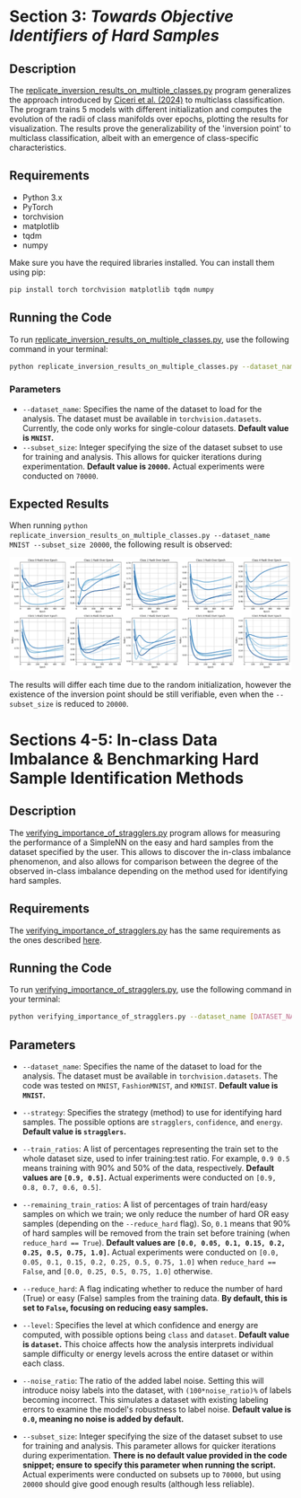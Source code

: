 # Section 3: *Towards Objective Identifiers of Hard Samples*

## Description

The [replicate_inversion_results_on_multiple_classes.py](replicate_inversion_results_on_multiple_classes.py) program 
generalizes the approach introduced by [Ciceri et al. (2024)](https://www.nature.com/articles/s42256-023-00772-9) to
multiclass classification. The program trains 5 models with different initialization and computes the evolution of the 
radii of class manifolds over epochs, plotting the results for visualization. The results prove the generalizability of
the 'inversion point' to multiclass classification, albeit with an emergence of class-specific characteristics.

## Requirements

- Python 3.x
- PyTorch
- torchvision
- matplotlib
- tqdm
- numpy

Make sure you have the required libraries installed. You can install them using pip:

```bash
pip install torch torchvision matplotlib tqdm numpy
```

## Running the Code

To run [replicate_inversion_results_on_multiple_classes.py](replicate_inversion_results_on_multiple_classes.py), use
the following command in your terminal:

```bash
python replicate_inversion_results_on_multiple_classes.py --dataset_name [DATASET_NAME] --subset_size [SUBSET_SIZE]
```

### Parameters

- `--dataset_name`: Specifies the name of the dataset to load for the analysis. The dataset must be available in 
`torchvision.datasets`. Currently, the code only works for single-colour datasets. **Default value is `MNIST`.**
- `--subset_size`: Integer specifying the size of the dataset subset to use for training and analysis. This allows for 
quicker iterations during experimentation. **Default value is `20000`.** Actual experiments were conducted on `70000`.

## Expected Results

When running `python replicate_inversion_results_on_multiple_classes.py --dataset_name MNIST --subset_size 20000`, the 
following result is observed:

![Radii Evolution Over Epochs on MNIST](Figures/radii_on_MNIST.png)

The results will differ each time due to the random initialization, however the existence of the inversion point should
be still verifiable, even when the `--subset_size` is reduced to `20000`.

# Sections 4-5: In-class Data Imbalance & Benchmarking Hard Sample Identification Methods

## Description

The [verifying_importance_of_stragglers.py](verifying_importance_of_stragglers.py) program allows for measuring the
performance of a SimpleNN on the easy and hard samples from the dataset specified by the user. This allows to discover
the in-class imbalance phenomenon, and also allows for comparison between the degree of the observed in-class imbalance
depending on the method used for identifying hard samples.

## Requirements

The [verifying_importance_of_stragglers.py](verifying_importance_of_stragglers.py) has the same requirements as the ones 
described [here](#requirements).

## Running the Code

To run [verifying_importance_of_stragglers.py](verifying_importance_of_stragglers.py), use
the following command in your terminal:

```bash
python verifying_importance_of_stragglers.py --dataset_name [DATASET_NAME] --strategy [STRATEGY] --train_ratios [TRAIN_RATIOS] --remaining_train_ratios [REMAINING_TRAIN_RATIOS] --reduce_hard [REDUCE_HARD] --level [LEVEL] --noise_ratio [NOISE_RATIO] --subset_size [SUBSET_SIZE]
```

## Parameters

- `--dataset_name`: Specifies the name of the dataset to load for the analysis. The dataset must be available in 
`torchvision.datasets`. The code was tested on `MNIST`, `FashionMNIST`, and `KMNIST`. **Default value is `MNIST`.**

- `--strategy`: Specifies the strategy (method) to use for identifying hard samples. The possible options are 
`stragglers`, `confidence`, and `energy`. **Default value is `stragglers`.**

- `--train_ratios`: A list of percentages representing the train set to the whole dataset size, used to infer 
training:test ratio. For example, `0.9 0.5` means training with 90% and 50% of the data, respectively. 
**Default values are `[0.9, 0.5]`.** Actual experiments were conducted on `[0.9, 0.8, 0.7, 0.6, 0.5]`.

- `--remaining_train_ratios`: A list of percentages of train hard/easy samples on which we train; we only reduce the 
number of hard OR easy samples (depending on the `--reduce_hard` flag). So, `0.1` means that 90% of hard samples will 
be removed from the train set before training (when `reduce_hard == True`). **Default values are 
`[0.0, 0.05, 0.1, 0.15, 0.2, 0.25, 0.5, 0.75, 1.0]`.** Actual experiments were conducted on 
`[0.0, 0.05, 0.1, 0.15, 0.2, 0.25, 0.5, 0.75, 1.0]` when `reduce_hard == False`, and `[0.0, 0.25, 0.5, 0.75, 1.0]` otherwise.

- `--reduce_hard`: A flag indicating whether to reduce the number of hard (True) or easy (False) samples from the 
training data. **By default, this is set to `False`, focusing on reducing easy samples.**

- `--level`: Specifies the level at which confidence and energy are computed, with possible options being `class` and 
`dataset`. **Default value is `dataset`.** This choice affects how the analysis interprets individual sample difficulty 
or energy levels across the entire dataset or within each class.

- `--noise_ratio`: The ratio of the added label noise. Setting this will introduce noisy labels into the dataset, with 
`(100*noise_ratio)%` of labels becoming incorrect. This simulates a dataset with existing labeling errors to examine 
the model's robustness to label noise. **Default value is `0.0`, meaning no noise is added by default.**

- `--subset_size`: Integer specifying the size of the dataset subset to use for training and analysis. This parameter 
allows for quicker iterations during experimentation. **There is no default value provided in the code snippet; ensure 
to specify this parameter when running the script.** Actual experiments were conducted on subsets up to `70000`, but 
using `20000` should give good enough results (although less reliable).
